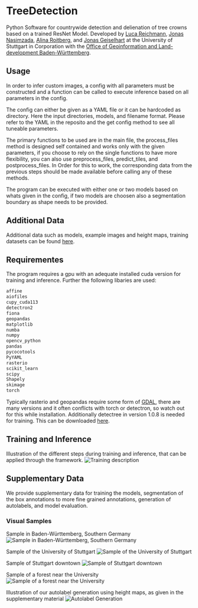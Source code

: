 # TreeDetection
Python Software for countrywide detection and delienation of tree crowns based on a trained ResNet Model. Developed by [Luca Reichmann](https://github.com/reichmla), [Jonas Nasimzada](https://github.com/JonasNasimzada), [Alina Roitberg](https://aroitberg.github.io/), and [Jonas Geiselhart](https://github.com/Jonetz) at the University of Stuttgart in Corporation with the [Office of Geoinformation and Land-development Baden-Württemberg](https://www.lgl-bw.de/).

## Usage
In order to infer custom images, a config with all parameters must be constructed and a function can be called to execute inference based on all parameters in the config. 

The config can either be given as a YAML file or it can be hardcoded as directory. Here the input directories, models, and filename format. Please refer to the YAML in the reposito and the get config method to see all tuneable parameters. 

The primary functions to be used are in the main file, the process_files method is designed self contained and works only with the given parameters, if you choose to rely on the single functions to have more flexibility, you can also use preprocess_files, predict_tiles, and postprocess_files. In Order for this to work, the corresponding data from the previous steps should be made available before calling any of these methods.

The program can be executed with either one or two models based on whats given in the config, if two models are choosen also a segmentation boundary as shape needs to be provided. 

## Additional Data 
Additional data such as models, example images and height maps, training datasets can be found [here](https://placeholder.com/).

## Requirementes
The program requires a gpu with an adequate installed cuda version for training and inference.
Further the following libaries are used:

```python
affine
aiofiles
cupy_cuda113
detectron2
fiona
geopandas
matplotlib
numba
numpy
opencv_python
pandas
pycocotools
PyYAML
rasterio
scikit_learn
scipy
Shapely
skimage
torch
```
Typically rasterio and geopandas require some form of [GDAL](https://gdal.org/en/stable/), there are many versions and it often conflicts with torch or detectron, so watch out for this while installation. 
Additionally detectree in version 1.0.8 is needed for training. This can be downloaded [here](https://github.com/PatBall1/detectree2/releases).

## Training and Inference 

Illustration of the different steps during training and inference, that can be applied through the framework.
![Training description](supplementary/imgs/illustration1.jpg)


## Supplementary Data 
We provide supplementary data for training the models, segmentation of the box annotations to more fine grained annotations, generation of autolabels, and model evaluation.

### Visual Samples
Sample in Baden-Württemberg, Southern Germany
![Sample in Baden-Württemberg, Southern Germany](supplementary/imgs/sample1.jpg)

Sample of the University of Stuttgart
![Sample of the University of Stuttgart](supplementary/imgs/sample2.jpg)

Sample of Stuttgart downtown
![Sample of Stuttgart downtown](supplementary/imgs/sample3.jpg)

Sample of a forest near the University
![Sample of a forest near the University](supplementary/imgs/sample4.jpg)

Illustration of our autolabel generation using height maps, as given in the supplementary material 
![Autolabel Generation](supplementary/imgs/illustration2.jpg)
